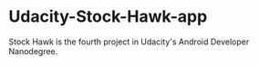 # Udacity-Stock-Hawk-app
Stock Hawk is the fourth project in Udacity's Android Developer Nanodegree.
